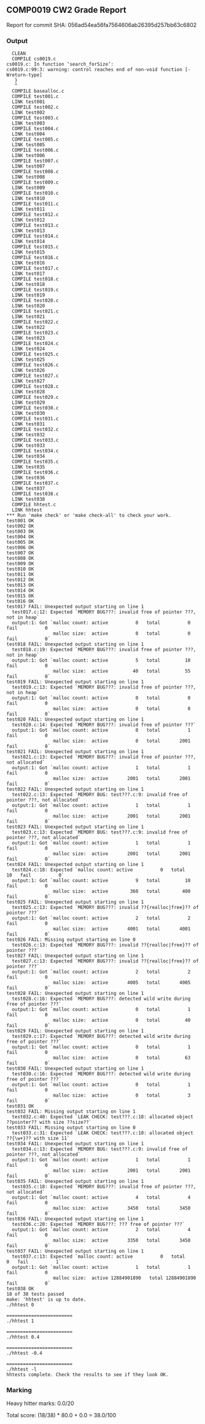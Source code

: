 ## COMP0019 CW2 Grade Report
Report for commit SHA: 056ad54ea56fa7564606ab26395d257bb63c6802

### Output


      CLEAN 
      COMPILE cs0019.c
    cs0019.c: In function ‘search_forSize’:
    cs0019.c:99:3: warning: control reaches end of non-void function [-Wreturn-type]
       }
       ^
      COMPILE basealloc.c
      COMPILE test001.c
      LINK test001 
      COMPILE test002.c
      LINK test002 
      COMPILE test003.c
      LINK test003 
      COMPILE test004.c
      LINK test004 
      COMPILE test005.c
      LINK test005 
      COMPILE test006.c
      LINK test006 
      COMPILE test007.c
      LINK test007 
      COMPILE test008.c
      LINK test008 
      COMPILE test009.c
      LINK test009 
      COMPILE test010.c
      LINK test010 
      COMPILE test011.c
      LINK test011 
      COMPILE test012.c
      LINK test012 
      COMPILE test013.c
      LINK test013 
      COMPILE test014.c
      LINK test014 
      COMPILE test015.c
      LINK test015 
      COMPILE test016.c
      LINK test016 
      COMPILE test017.c
      LINK test017 
      COMPILE test018.c
      LINK test018 
      COMPILE test019.c
      LINK test019 
      COMPILE test020.c
      LINK test020 
      COMPILE test021.c
      LINK test021 
      COMPILE test022.c
      LINK test022 
      COMPILE test023.c
      LINK test023 
      COMPILE test024.c
      LINK test024 
      COMPILE test025.c
      LINK test025 
      COMPILE test026.c
      LINK test026 
      COMPILE test027.c
      LINK test027 
      COMPILE test028.c
      LINK test028 
      COMPILE test029.c
      LINK test029 
      COMPILE test030.c
      LINK test030 
      COMPILE test031.c
      LINK test031 
      COMPILE test032.c
      LINK test032 
      COMPILE test033.c
      LINK test033 
      COMPILE test034.c
      LINK test034 
      COMPILE test035.c
      LINK test035 
      COMPILE test036.c
      LINK test036 
      COMPILE test037.c
      LINK test037 
      COMPILE test038.c
      LINK test038 
      COMPILE hhtest.c
      LINK hhtest 
    *** Run 'make check' or 'make check-all' to check your work.
    test001 OK
    test002 OK
    test003 OK
    test004 OK
    test005 OK
    test006 OK
    test007 OK
    test008 OK
    test009 OK
    test010 OK
    test011 OK
    test012 OK
    test013 OK
    test014 OK
    test015 OK
    test016 OK
    test017 FAIL: Unexpected output starting on line 1
      test017.c:12: Expected `MEMORY BUG???: invalid free of pointer ???, not in heap`
      output:1: Got `malloc count: active          0   total          0   fail          0
                     malloc size:  active          0   total          0   fail          0`
    test018 FAIL: Unexpected output starting on line 1
      test018.c:19: Expected `MEMORY BUG???: invalid free of pointer ???, not in heap`
      output:1: Got `malloc count: active          5   total         10   fail          0
                     malloc size:  active         40   total         55   fail          0`
    test019 FAIL: Unexpected output starting on line 1
      test019.c:13: Expected `MEMORY BUG???: invalid free of pointer ???, not in heap`
      output:1: Got `malloc count: active          0   total          0   fail          0
                     malloc size:  active          0   total          0   fail          0`
    test020 FAIL: Unexpected output starting on line 1
      test020.c:14: Expected `MEMORY BUG???: invalid free of pointer ???`
      output:1: Got `malloc count: active          0   total          1   fail          0
                     malloc size:  active          0   total       2001   fail          0`
    test021 FAIL: Unexpected output starting on line 1
      test021.c:13: Expected `MEMORY BUG???: invalid free of pointer ???, not allocated`
      output:1: Got `malloc count: active          1   total          1   fail          0
                     malloc size:  active       2001   total       2001   fail          0`
    test022 FAIL: Unexpected output starting on line 1
      test022.c:13: Expected `MEMORY BUG: test???.c:9: invalid free of pointer ???, not allocated`
      output:1: Got `malloc count: active          1   total          1   fail          0
                     malloc size:  active       2001   total       2001   fail          0`
    test023 FAIL: Unexpected output starting on line 1
      test023.c:13: Expected `MEMORY BUG: test???.c:9: invalid free of pointer ???, not allocated`
      output:1: Got `malloc count: active          1   total          1   fail          0
                     malloc size:  active       2001   total       2001   fail          0`
    test024 FAIL: Unexpected output starting on line 1
      test024.c:18: Expected `malloc count: active          0   total         10   fail          0`
      output:1: Got `malloc count: active          9   total         10   fail          0
                     malloc size:  active        360   total        400   fail          0`
    test025 FAIL: Unexpected output starting on line 1
      test025.c:13: Expected `MEMORY BUG???: invalid ??{realloc|free}?? of pointer ???`
      output:1: Got `malloc count: active          2   total          2   fail          0
                     malloc size:  active       4001   total       4001   fail          0`
    test026 FAIL: Missing output starting on line 0
      test026.c:13: Expected `MEMORY BUG???: invalid ??{realloc|free}?? of pointer ???`
    test027 FAIL: Unexpected output starting on line 1
      test027.c:13: Expected `MEMORY BUG???: invalid ??{realloc|free}?? of pointer ???`
      output:1: Got `malloc count: active          2   total          2   fail          0
                     malloc size:  active       4005   total       4005   fail          0`
    test028 FAIL: Unexpected output starting on line 1
      test028.c:16: Expected `MEMORY BUG???: detected wild write during free of pointer ???`
      output:1: Got `malloc count: active          0   total          1   fail          0
                     malloc size:  active          0   total         40   fail          0`
    test029 FAIL: Unexpected output starting on line 1
      test029.c:17: Expected `MEMORY BUG???: detected wild write during free of pointer ???`
      output:1: Got `malloc count: active          0   total          1   fail          0
                     malloc size:  active          0   total         63   fail          0`
    test030 FAIL: Unexpected output starting on line 1
      test030.c:16: Expected `MEMORY BUG???: detected wild write during free of pointer ???`
      output:1: Got `malloc count: active          0   total          1   fail          0
                     malloc size:  active          0   total          3   fail          0`
    test031 OK
    test032 FAIL: Missing output starting on line 1
      test032.c:40: Expected `LEAK CHECK: test???.c:18: allocated object ??pointer?? with size ??size??`
    test033 FAIL: Missing output starting on line 0
      test033.c:31: Expected `LEAK CHECK: test???.c:10: allocated object ??{\w+}?? with size 11`
    test034 FAIL: Unexpected output starting on line 1
      test034.c:13: Expected `MEMORY BUG: test???.c:9: invalid free of pointer ???, not allocated`
      output:1: Got `malloc count: active          1   total          1   fail          0
                     malloc size:  active       2001   total       2001   fail          0`
    test035 FAIL: Unexpected output starting on line 1
      test035.c:18: Expected `MEMORY BUG???: invalid free of pointer ???, not allocated`
      output:1: Got `malloc count: active          4   total          4   fail          0
                     malloc size:  active       3450   total       3450   fail          0`
    test036 FAIL: Unexpected output starting on line 1
      test036.c:20: Expected `MEMORY BUG???: ??? free of pointer ???`
      output:1: Got `malloc count: active          2   total          4   fail          0
                     malloc size:  active       3350   total       3450   fail          0`
    test037 FAIL: Unexpected output starting on line 1
      test037.c:13: Expected `malloc count: active          0   total          0   fail          1`
      output:1: Got `malloc count: active          1   total          1   fail          0
                     malloc size:  active 12884901890   total 12884901890   fail          0`
    test038 OK
    18 of 38 tests passed
    make: 'hhtest' is up to date.
    ./hhtest 0
    
    ========================
    ./hhtest 1
    
    ========================
    ./hhtest 0.4
    
    ========================
    ./hhtest -0.4
    
    ========================
    ./hhtest -l
    hhtests complete. Check the results to see if they look OK.
    


### Marking

Heavy hitter marks: 0.0/20

Total score: (18/38) * 80.0 + 0.0 = 38.0/100

